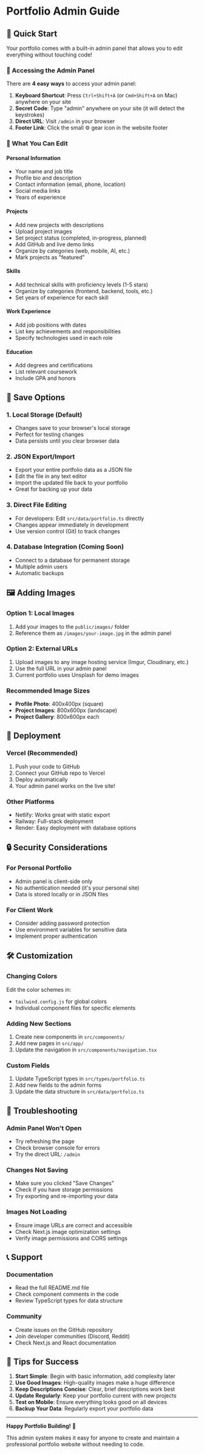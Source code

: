 # Portfolio Admin Guide

## 🎯 Quick Start

Your portfolio comes with a built-in admin panel that allows you to edit everything without touching code!

### 🔑 Accessing the Admin Panel

There are **4 easy ways** to access your admin panel:

1. **Keyboard Shortcut**: Press `Ctrl+Shift+A` (or `Cmd+Shift+A` on Mac) anywhere on your site
2. **Secret Code**: Type "admin" anywhere on your site (it will detect the keystrokes)
3. **Direct URL**: Visit `/admin` in your browser
4. **Footer Link**: Click the small ⚙️ gear icon in the website footer

### 🎨 What You Can Edit

#### Personal Information
- Your name and job title
- Profile bio and description
- Contact information (email, phone, location)
- Social media links
- Years of experience

#### Projects
- Add new projects with descriptions
- Upload project images
- Set project status (completed, in-progress, planned)
- Add GitHub and live demo links
- Organize by categories (web, mobile, AI, etc.)
- Mark projects as "featured"

#### Skills
- Add technical skills with proficiency levels (1-5 stars)
- Organize by categories (frontend, backend, tools, etc.)
- Set years of experience for each skill

#### Work Experience
- Add job positions with dates
- List key achievements and responsibilities
- Specify technologies used in each role

#### Education
- Add degrees and certifications
- List relevant coursework
- Include GPA and honors

## 💾 Save Options

### 1. Local Storage (Default)
- Changes save to your browser's local storage
- Perfect for testing changes
- Data persists until you clear browser data

### 2. JSON Export/Import
- Export your entire portfolio data as a JSON file
- Edit the file in any text editor
- Import the updated file back to your portfolio
- Great for backing up your data

### 3. Direct File Editing
- For developers: Edit `src/data/portfolio.ts` directly
- Changes appear immediately in development
- Use version control (Git) to track changes

### 4. Database Integration (Coming Soon)
- Connect to a database for permanent storage
- Multiple admin users
- Automatic backups

## 🖼️ Adding Images

### Option 1: Local Images
1. Add your images to the `public/images/` folder
2. Reference them as `/images/your-image.jpg` in the admin panel

### Option 2: External URLs
1. Upload images to any image hosting service (Imgur, Cloudinary, etc.)
2. Use the full URL in your admin panel
3. Current portfolio uses Unsplash for demo images

### Recommended Image Sizes
- **Profile Photo**: 400x400px (square)
- **Project Images**: 800x600px (landscape)
- **Project Gallery**: 800x600px each

## 🚀 Deployment

### Vercel (Recommended)
1. Push your code to GitHub
2. Connect your GitHub repo to Vercel
3. Deploy automatically
4. Your admin panel works on the live site!

### Other Platforms
- Netlify: Works great with static export
- Railway: Full-stack deployment
- Render: Easy deployment with database options

## 🔒 Security Considerations

### For Personal Portfolio
- Admin panel is client-side only
- No authentication needed (it's your personal site)
- Data is stored locally or in JSON files

### For Client Work
- Consider adding password protection
- Use environment variables for sensitive data
- Implement proper authentication

## 🛠️ Customization

### Changing Colors
Edit the color schemes in:
- `tailwind.config.js` for global colors
- Individual component files for specific elements

### Adding New Sections
1. Create new components in `src/components/`
2. Add new pages in `src/app/`
3. Update the navigation in `src/components/navigation.tsx`

### Custom Fields
1. Update TypeScript types in `src/types/portfolio.ts`
2. Add new fields to the admin forms
3. Update the data structure in `src/data/portfolio.ts`

## 🐛 Troubleshooting

### Admin Panel Won't Open
- Try refreshing the page
- Check browser console for errors
- Try the direct URL: `/admin`

### Changes Not Saving
- Make sure you clicked "Save Changes"
- Check if you have storage permissions
- Try exporting and re-importing your data

### Images Not Loading
- Ensure image URLs are correct and accessible
- Check Next.js image optimization settings
- Verify image permissions and CORS settings

## 📞 Support

### Documentation
- Read the full README.md file
- Check component comments in the code
- Review TypeScript types for data structure

### Community
- Create issues on the GitHub repository
- Join developer communities (Discord, Reddit)
- Check Next.js and React documentation

## 🎉 Tips for Success

1. **Start Simple**: Begin with basic information, add complexity later
2. **Use Good Images**: High-quality images make a huge difference
3. **Keep Descriptions Concise**: Clear, brief descriptions work best
4. **Update Regularly**: Keep your portfolio current with new projects
5. **Test on Mobile**: Ensure everything looks good on all devices
6. **Backup Your Data**: Regularly export your portfolio data

---

**Happy Portfolio Building!** 🚀

This admin system makes it easy for anyone to create and maintain a professional portfolio website without needing to code.